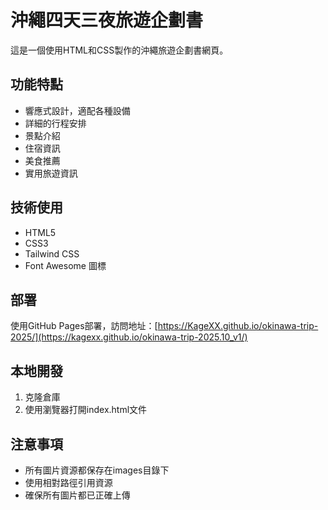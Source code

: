 # 沖繩四天三夜旅遊企劃書

這是一個使用HTML和CSS製作的沖繩旅遊企劃書網頁。

## 功能特點

- 響應式設計，適配各種設備
- 詳細的行程安排
- 景點介紹
- 住宿資訊
- 美食推薦
- 實用旅遊資訊

## 技術使用

- HTML5
- CSS3
- Tailwind CSS
- Font Awesome 圖標

## 部署

使用GitHub Pages部署，訪問地址：[https://KageXX.github.io/okinawa-trip-2025/](https://kagexx.github.io/okinawa-trip-2025.10_v1/)

## 本地開發

1. 克隆倉庫
2. 使用瀏覽器打開index.html文件

## 注意事項

- 所有圖片資源都保存在images目錄下
- 使用相對路徑引用資源
- 確保所有圖片都已正確上傳
